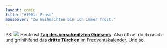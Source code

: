 ```yaml
---
layout: comic
title: "#1901: Frost"
mouseover: "Zu Weihnachten bin ich immer frost."
---
```


PS:
<a href="http://www.fonflatter.de/advent10"><img src="http://www.fonflatter.de/adv10/erfindungen_s.png"></a>
Heute ist <a href="http://www.fonflatter.de/kalender"><strong>Tag des verschmitzten Grinsens</strong></a>. Also öffnet doch rasch und gnihihi!end das <a href="http://www.fonflatter.de/advent10"><strong>dritte Türchen</strong> im Fredventskalender</a>. 
Und so.
